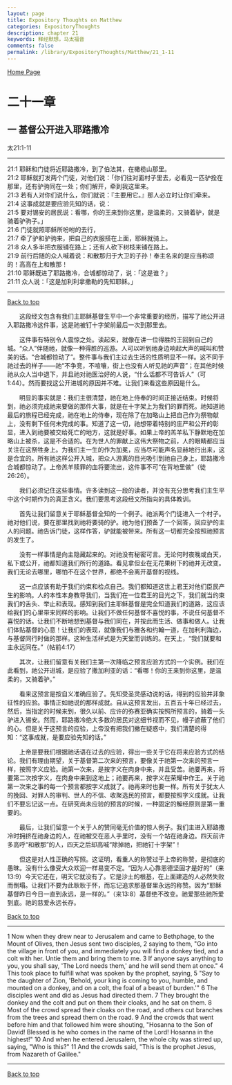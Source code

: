 ```yaml
---
layout: page
title: Expository Thoughts on Matthew
categories: ExpositoryThoughts
description: chapter 21
keywords: 释经默想，马太福音
comments: false
permalink: /library/ExpositoryThoughts/Matthew/21_1-11
---
```

[ Home Page ]({{site.baseurl}}/index) <br>

<a name="0"></a>
# 二十一章 

## 一 基督公开进入耶路撒冷

太21:1-11

***

21:1 耶稣和门徒将近耶路撒冷，到了伯法其，在橄榄山那里。<br>
21:2 耶稣就打发两个门徒，对他们说：「你们往对面村子里去，必看见一匹驴拴在那里，还有驴驹同在一处；你们解开，牵到我这里来。<br>
21:3 若有人对你们说什么，你们就说：『主要用它。』那人必立时让你们牵来。<br>
21:4 这事成就是要应验先知的话，说：<br>
21:5 要对锡安的居民说：看哪，你的王来到你这里，是温柔的，又骑着驴，就是骑着驴驹子。」<br>
21:6 门徒就照耶稣所吩咐的去行，<br>
21:7 牵了驴和驴驹来，把自己的衣服搭在上面，耶稣就骑上。<br>
21:8 众人多半把衣服铺在路上；还有人砍下树枝来铺在路上。<br>
21:9 前行后随的众人喊着说：和散那归于大卫的子孙！奉主名来的是应当称颂的！高高在上和散那！<br>
21:10 耶稣既进了耶路撒冷，合城都惊动了，说：「这是谁？」<br>
21:11 众人说：「这是加利利拿撒勒的先知耶稣。」<br>

***

[Back to top](#0)

&emsp;&emsp;这段经文包含有我们主耶稣基督生平中一个非常重要的经历，描写了祂公开进入耶路撒冷这件事，这是祂被钉十字架前最后一次到那里去。

&emsp;&emsp;这件事有特别令人震惊之处。读起来，就像在讲一位得胜的王回到自己的城。“众人”伴随祂，就像一种得胜的巡游。人可以听到祂身边响起大声的喊叫和赞美的话。“合城都惊动了”。整件事与我们主过去生活的性质明显不一样。这不同于祂过去的样子——祂“不争竞，不喧嚷，街上也没有人听见祂的声音”；在其他时候祂从众人当中退下，并且祂对祂医治好的人说，“什么话都不可告诉人”（可1:44）。然而要找这公开进城的原因并不难。让我们来看这些原因是什么。

&emsp;&emsp;明显的事实就是：我们主很清楚，祂在地上侍奉的时间正接近结束。时候将到，祂必须完成祂来要做的那件大事，就是在十字架上为我们的罪而死。祂知道祂最后的旅程已经完成，祂在地上的侍奉，现在除了在加略山上把自己作为祭物献上，没有剩下任何未完成的事。知道了这一切，祂想带着特别的庄严和公开的彰显，进入到祂要被交给死亡的地方，这就是好事。如果上帝的羔羊私下静默地在加略山上被杀，这是不合适的。在为世人的罪献上这伟大祭物之前，人的眼睛都应当关注在这祭牲身上。为我们主一生的作为加冕，应当尽可能声名显赫地行出来，这是合宜的。所有祂这样公开入城，把众人游离的目光吸引到祂自己身上，耶路撒冷合城都惊动了。上帝羔羊赎罪的血将要流出，这件事不可“在背地里做”（徒26:26）。

&emsp;&emsp;我们必须记住这些事情。许多读到这一段的读者，并没有充分思考我们主生平中这个时期作为的真正含义。我们要思考这段经文所指向的具体教训。

&emsp;&emsp;首先让我们留意关于耶稣基督全知的一个例子。祂派两个门徒进入一个村子。祂对他们说，要在那里找到祂将要骑的驴。祂为他们预备了一个回答，回应驴的主人的问题。祂告诉门徒，这样作答，驴就能被带来。所有这一切都完全按照祂预言的发生了。

&emsp;&emsp;没有一样事情是向主隐藏起来的。对祂没有秘密可言。无论何时夜晚或白天，私下或公开，祂都知道我们所行的道路。看见拿但业在无花果树下的祂并无改变。我们无论去哪里，哪怕不在这个世界，都绝不会离开基督的视线。

&emsp;&emsp;这一点应该有助于我们约束和检点自己。我们都知道这世上君王对他们臣民产生的影响。人的本性本身教导我们，当我们在一位君王的目光之下，我们就当约束我们的舌头、举止和表现。感知到我们主耶稣基督是完全知道我们的道路，这应该给我们的心里带来同样的影响。让我们不做任何基督不喜悦的事，不说任何基督不喜悦的话。让我们不断地想到基督与我们同在，并按此而生活、做事和做人。让我们体贴基督的心意！让我们的表现，就像我们与雅各和约翰一道，在加利利海边，与基督同行时做的那样。这种生活样式是为天堂而训练的。在天上，“我们就要和主永远同在。”（帖前4:17）

&emsp;&emsp;其次，让我们留意有关我们主第一次降临之预言应验方式的一个实例。我们在此看到，祂公开进城，是应验了撒加利亚的话：“看哪！你的王来到你这里，是温柔的，又骑着驴。”

&emsp;&emsp;看来这预言是按自义准确应验了。先知受圣灵感动说的话，得到的应验并非象征性的应验。事情正如祂说的那样成就。自从这预言发出，五百五十年已经过去，然后，当指定的时候来到，很久以前、应许的弥赛亚确实按照所预言的，骑着一头驴进入锡安。然而，耶路撒冷绝大多数的居民对这细节视而不见，幔子遮蔽了他们的心。但是关于这预言的应验，上帝没有把我们撇在疑惑中，我们清楚的得知：“这事成就，是要应验先知的话。”

&emsp;&emsp;上帝是要我们根据祂话语在过去的应验，得出一些关于它在将来应验方式的结论。我们有理由期望，关于基督第二次来的预言，要像关于祂第一次来的预言一样，按照字义应验。祂第一次来，是按字义在肉身中来，并且受苦。祂要再来，将要第二次按字义，在肉身中来到这地上；祂要再来，按字义在荣耀中作王。关于祂第一次来之事的每一个预言都按字义成就了。祂再来时也要一样。所有关于犹太人的挽回、对罪人的审判、世人的不信、收聚选民的预言，都要按照字义成就。让我们不要忘记这一点。在研究尚未应验的预言的时候，一种固定的解经原则是第一重要的。

&emsp;&emsp;最后，让我们留意一个关于人的赞同毫无价值的惊人例子。我们主进入耶路撒冷时拥挤在祂身边的人，在祂被交在恶人手里时，没有一个站在祂身边。四天前许多高呼“和散那”的人，四天之后却高喊“除掉祂，把祂钉十字架”！

&emsp;&emsp;但这是对人性正确的写照。这证明，看重人的称赞过于上帝的称赞，是彻底的愚昧。没有什么像受大众欢迎一样易变不定。“因为人心靠恩德坚固才是好的”（来13:9）今天它还在，明天它就没有了。它是沙土的根基，在上面建造的人必然失败而倒塌。让我们不要为此耿耿于怀，而忘记追求那基督里永远的称赞。因为“耶稣基督昨日今日一直到永远，是一样的。”（来13:8）基督绝不改变。祂爱那些祂所爱到底。祂的慈爱永远长存。

[Back to top](#0)

***

1 Now when they drew near to Jerusalem and came to Bethphage, to the Mount of Olives, then Jesus sent two disciples, 2 saying to them, "Go into the village in front of you, and immediately you will find a donkey tied, and a colt with her. Untie them and bring them to me. 3 If anyone says anything to you, you shall say, 'The Lord needs them,' and he will send them at once." 4 This took place to fulfill what was spoken by the prophet, saying, 5 "Say to the daughter of Zion, 'Behold, your king is coming to you, humble, and mounted on a donkey, and on a colt, the foal of a beast of burden.'" 6 The disciples went and did as Jesus had directed them. 7 They brought the donkey and the colt and put on them their cloaks, and he sat on them. 8 Most of the crowd spread their cloaks on the road, and others cut branches from the trees and spread them on the road. 9 And the crowds that went before him and that followed him were shouting, "Hosanna to the Son of David! Blessed is he who comes in the name of the Lord! Hosanna in the highest!" 10 And when he entered Jerusalem, the whole city was stirred up, saying, "Who is this?" 11 And the crowds said, "This is the prophet Jesus, from Nazareth of Galilee."

***

[Back to top](#0)
